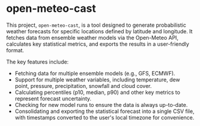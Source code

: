 # open-meteo-cast
This project, `open-meteo-cast`, is a tool designed to generate probabilistic weather forecasts for specific locations defined by latitude and longitude. It fetches data from ensemble weather models via the Open-Meteo API, calculates key statistical metrics, and exports the results in a user-friendly format.

The key features include:
*   Fetching data for multiple ensemble models (e.g., GFS, ECMWF).
*   Support for multiple weather variables, including temperature, dew point, pressure, precipitation, snowfall and cloud cover.
*   Calculating percentiles (p10, median, p90) and other key metrics to represent forecast uncertainty.
*   Checking for new model runs to ensure the data is always up-to-date.
*   Consolidating and exporting the statistical forecast into a single CSV file, with timestamps converted to the user's local timezone for convenience.